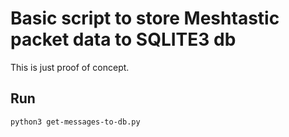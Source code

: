 # Basic script to store Meshtastic packet data to SQLITE3 db

This is just proof of concept.

## Run 

```bash
python3 get-messages-to-db.py
```

